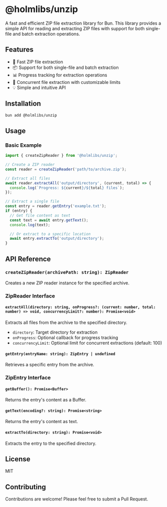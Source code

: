 # @holmlibs/unzip

A fast and efficient ZIP file extraction library for Bun. This library provides a simple API for reading and extracting ZIP files with support for both single-file and batch extraction operations.

## Features

- 🚀 Fast ZIP file extraction
- 📦 Support for both single-file and batch extraction
- 📊 Progress tracking for extraction operations
- 🔄 Concurrent file extraction with customizable limits
- 💡 Simple and intuitive API

## Installation

```bash
bun add @holmlibs/unzip
```

## Usage

### Basic Example

```typescript
import { createZipReader } from '@holmlibs/unzip';

// Create a ZIP reader
const reader = createZipReader('path/to/archive.zip');

// Extract all files
await reader.extractAll('output/directory', (current, total) => {
  console.log(`Progress: ${current}/${total} files`);
});

// Extract a single file
const entry = reader.getEntry('example.txt');
if (entry) {
  // Get file content as text
  const text = await entry.getText();
  console.log(text);

  // Or extract to a specific location
  await entry.extractTo('output/directory');
}
```

## API Reference

### `createZipReader(archivePath: string): ZipReader`

Creates a new ZIP reader instance for the specified archive.

### ZipReader Interface

#### `extractAll(directory: string, onProgress?: (current: number, total: number) => void, concurrencyLimit?: number): Promise<void>`

Extracts all files from the archive to the specified directory.

- `directory`: Target directory for extraction
- `onProgress`: Optional callback for progress tracking
- `concurrencyLimit`: Optional limit for concurrent extractions (default: 100)

#### `getEntry(entryName: string): ZipEntry | undefined`

Retrieves a specific entry from the archive.

### ZipEntry Interface

#### `getBuffer(): Promise<Buffer>`

Returns the entry's content as a Buffer.

#### `getText(encoding?: string): Promise<string>`

Returns the entry's content as text.

#### `extractTo(directory: string): Promise<void>`

Extracts the entry to the specified directory.

## License

MIT

## Contributing

Contributions are welcome! Please feel free to submit a Pull Request.
